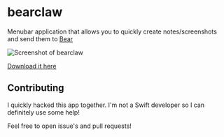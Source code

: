 # bearclaw

Menubar application that allows you to quickly create notes/screenshots and send them to [Bear](https://www.bear-writer.com/)

![Screenshot of bearclaw](https://savjee.github.io/bearclaw/img/screenshot.png)

[Download it here](https://github.com/Savjee/bearclaw/releases/)

## Contributing
I quickly hacked this app together. I'm not a Swift developer so I can definitely use some help!

Feel free to open issue's and pull requests!
